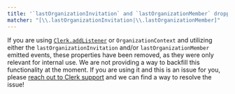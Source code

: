 ```yaml
---
title: '`lastOrganizationInvitation` and `lastOrganizationMember` dropped from event emitter'
matcher: "[\\.lastOrganizationInvitation|\\.lastOrganizationMember]"
---
```


If you are using [`Clerk.addListener`](https://clerk.com/docs/references/javascript/clerk/clerk#add-listener) or `OrganizationContext` and utilizing either the `lastOrganizationInvitation` and/or `lastOrganizationMember` emitted events, these properties have been removed, as they were only relevant for internal use. We are not providing a way to backfill this functionality at the moment. If you are using it and this is an issue for you, please [reach out to Clerk support](https://clerk.com/support) and we can find a way to resolve the issue!
